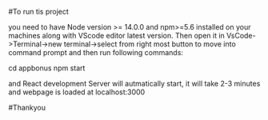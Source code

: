 #To run tis project 

you need to have Node version >= 14.0.0 and npm>=5.6 installed on your machines along with VScode editor latest version. Then open it in VsCode->Terminal->new terminal->select from right most button to move into command prompt and then run following commands:

cd appbonus
npm start 

and React development Server will autmatically start, it will take 2-3 minutes and webpage is loaded at localhost:3000

#Thankyou
